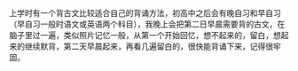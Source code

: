 上学时有一个背古文比较适合自己的背诵方法，初高中之后会有晚自习和早自习（早自习一般时语文或英语两个科目），我晚上会把第二日早晨需要背的古文，在脑子里过一遍，类似照片记忆一般，从第一个开始回忆，想不起来的，留白，想起来的继续默背，第二天早晨起来，再看几遍留白的，很快能背诵下来，记得很牢固。

